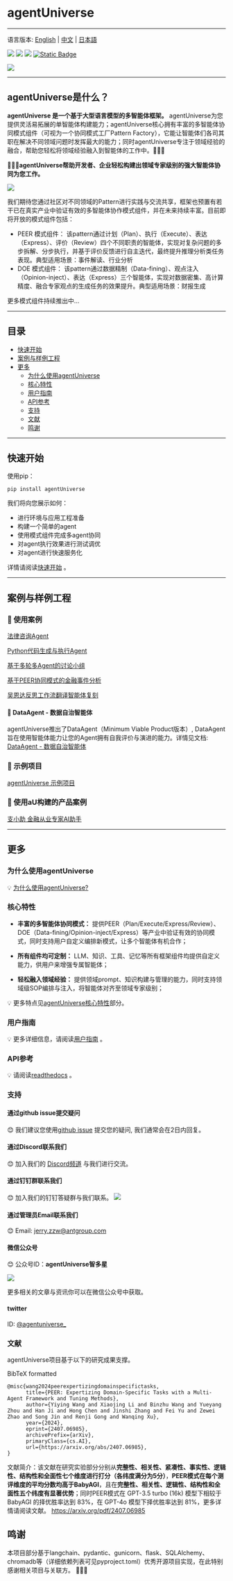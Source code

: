 # agentUniverse
****************************************
语言版本: [English](./README.md) | [中文](./README_zh.md) | [日本語](./README_jp.md)

![](https://img.shields.io/badge/framework-agentUniverse-pink)
![](https://img.shields.io/badge/python-3.10%2B-blue?logo=Python)
[![](https://img.shields.io/badge/%20license-Apache--2.0-yellow)](LICENSE)
[![Static Badge](https://img.shields.io/badge/pypi-v0.0.10-blue?logo=pypi)](https://pypi.org/project/agentUniverse/)

![](docs/guidebook/_picture/logo_bar.jpg)
****************************************

## agentUniverse是什么？

**agentUniverse 是一个基于大型语言模型的多智能体框架。** agentUniverse为您提供灵活易拓展的单智能体构建能力；agentUniverse核心拥有丰富的多智能体协同模式组件（可视为一个协同模式工厂Pattern Factory），它能让智能体们各司其职在解决不同领域问题时发挥最大的能力；同时agentUniverse专注于领域经验的融合，帮助您轻松将领域经验融入到智能体的工作中。🎉🎉🎉

**🌈🌈🌈agentUniverse帮助开发者、企业轻松构建出领域专家级别的强大智能体协同为您工作。**

![](docs/guidebook/_picture/agent_universe_framework_resize.jpg)

我们期待您通过社区对不同领域的Pattern进行实践与交流共享，框架也预置有若干已在真实产业中验证有效的多智能体协作模式组件，并在未来持续丰富。目前即将开放的模式组件包括：
* PEER 模式组件： 该pattern通过计划（Plan）、执行（Execute）、表达（Express）、评价（Review）四个不同职责的智能体，实现对复杂问题的多步拆解、分步执行，并基于评价反馈进行自主迭代，最终提升推理分析类任务表现。典型适用场景：事件解读、行业分析
* DOE 模式组件： 该pattern通过数据精制（Data-fining）、观点注入（Opinion-inject）、表达（Express）三个智能体，实现对数据密集、高计算精度、融合专家观点的生成任务的效果提升。典型适用场景：财报生成

更多模式组件持续推出中...

****************************************
## 目录
* [快速开始](#快速开始)
* [案例与样例工程](#案例与样例工程)
* [更多](#更多)
  * [为什么使用agentUniverse](#为什么使用agentUniverse)
  * [核心特性](#核心特性)
  * [用户指南](#用户指南)
  * [API参考](#API参考)
  * [支持](#支持)
  * [文献](#文献)
  * [鸣谢](#鸣谢)
****************************************
## 快速开始
使用pip：
```shell
pip install agentUniverse
```

我们将向您展示如何：
* 进行环境与应用工程准备
* 构建一个简单的agent
* 使用模式组件完成多agent协同
* 对agent执行效果进行测试调优
* 对agent进行快速服务化

详情请阅读[快速开始](docs/guidebook/zh/1_3_%E5%BF%AB%E9%80%9F%E5%BC%80%E5%A7%8B.md) 。
****************************************
## 案例与样例工程
### 🌟 使用案例
[法律咨询Agent](./docs/guidebook/zh/7_1_1_法律咨询案例.md)

[Python代码生成与执行Agent](./docs/guidebook/zh/7_1_1_Python自动执行案例.md)

[基于多轮多Agent的讨论小组](./docs/guidebook/zh/6_2_1_讨论组.md)

[基于PEER协同模式的金融事件分析](./docs/guidebook/zh/6_4_1_金融事件分析案例.md)

[吴恩达反思工作流翻译智能体复刻](./docs/guidebook/zh/7_1_1_翻译案例.md)


#### 🚩 DataAgent - 数据自治智能体
agentUniverse推出了DataAgent（Minimum Viable Product版本）, DataAgent旨在使用智能体能力让您的Agent拥有自我评价与演进的能力。详情见文档: [DataAgent - 数据自治智能体](./docs/guidebook/zh/8_1_1_数据自治智能体.md)

### 🌟 示例项目
[agentUniverse 示例项目](sample_standard_app)

### 🌟 使用aU构建的产品案例
[支小助 金融从业专家AI助手](https://zhu.alipay.com/)
****************************************
## 更多
### 为什么使用agentUniverse
💡 [为什么使用agentUniverse?](./docs/guidebook/zh/1_为什么选择agentUniverse.md)

### 核心特性

* **丰富的多智能体协同模式：** 提供PEER（Plan/Execute/Express/Review）、DOE（Data-fining/Opinion-inject/Express）等产业中验证有效的协同模式，同时支持用户自定义编排新模式，让多个智能体有机合作；

* **所有组件均可定制：** LLM、知识、工具、记忆等所有框架组件均提供自定义能力，供用户来增强专属智能体；

* **轻松融入领域经验：** 提供领域prompt、知识构建与管理的能力，同时支持领域级SOP编排与注入，将智能体对齐至领域专家级别；

💡 更多特点见[agentUniverse核心特性](docs/guidebook/zh/1_核心特性.md)部分。

### 用户指南
💡 更多详细信息，请阅读[用户指南](docs/guidebook/zh/0_%E7%9B%AE%E5%BD%95.md) 。

### API参考
💡 请阅读[readthedocs](https://agentuniverse.readthedocs.io/en/latest/) 。

### 支持
#### 通过github issue提交疑问
😊 我们建议您使用[github issue](https://github.com/alipay/agentUniverse/issues) 提交您的疑问, 我们通常会在2日内回复。

#### 通过Discord联系我们
😊 加入我们的 [Discord频道](https://discord.gg/DHFcdkWAhn) 与我们进行交流。

#### 通过钉钉群联系我们
😊 加入我们的钉钉答疑群与我们联系。
![](./docs/guidebook/_picture/dingtalk_util20250429.png)

#### 通过管理员Email联系我们
😊 Email: [jerry.zzw@antgroup.com](mailto:jerry.zzw@antgroup.com)

#### 微信公众号

😊 公众号ID：**agentUniverse智多星**

![](./docs/guidebook/_picture/wechat_official.png)

更多相关的文章与资讯你可以在微信公众号中获取。

#### twitter
ID: [@agentuniverse_](https://x.com/agentuniverse_)

### 文献
agentUniverse项目基于以下的研究成果支撑。

BibTeX formatted
```text
@misc{wang2024peerexpertizingdomainspecifictasks,
      title={PEER: Expertizing Domain-Specific Tasks with a Multi-Agent Framework and Tuning Methods}, 
      author={Yiying Wang and Xiaojing Li and Binzhu Wang and Yueyang Zhou and Han Ji and Hong Chen and Jinshi Zhang and Fei Yu and Zewei Zhao and Song Jin and Renji Gong and Wanqing Xu},
      year={2024},
      eprint={2407.06985},
      archivePrefix={arXiv},
      primaryClass={cs.AI},
      url={https://arxiv.org/abs/2407.06985}, 
}
```
文献简介：该文献在研究实验部分分别从**完整性、相关性、紧凑性、事实性、逻辑性、结构性和全面性七个维度进行打分（各纬度满分为5分）**，**PEER模式在每个测评维度的平均分数均高于BabyAGI**，且在**完整性、相关性、逻辑性、结构性和全面性五个纬度有显著优势**；同时PEER模式在 GPT-3.5 turbo (16k) 模型下相较于 BabyAGI 的择优胜率达到 83%，在 GPT-4o 模型下择优胜率达到 81%，更多详情请阅读文献。
https://arxiv.org/pdf/2407.06985

## 鸣谢
本项目部分基于langchain、pydantic、gunicorn、flask、SQLAlchemy、chromadb等（详细依赖列表可见pyproject.toml）优秀开源项目实现，在此特别感谢相关项目与关联方。 🙏🙏🙏
